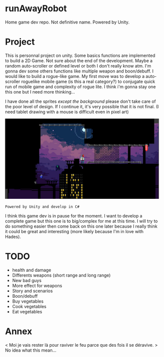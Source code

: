 # runAwayRobot
Home game dev repo. Not definitive name. Powered by Unity.

# Project

This is personnal project on unity. Some basics functions are implemented to build a 2D Game. Not sure about the end of the development. Maybe a random auto-scroller or defined level or both I don't really know atm. I'm gonna dev some others functions like multiple weapon and boon/debuff. I would like to build a rogue-like game. My first move was to develop a auto-scroller roguelike mobile game (is this a real category?) to conjugate quick run of mobile game and complexity of rogue lite. I think i'm gonna stay one this one but I need more thinking...


I have done all the sprites *except the background* please don't take care of the poor level of design. If I continue it, it's very possible that it is not final. (I need tablet drawing with a mouse is difficult even in pixel art)

![Capture](https://github.com/GKasperek/runAwayRobot/blob/main/runAwayRobot/Captures/capture2.JPG)

```
Powered by Unity and develop in C#
```

I think this game dev is in pause for the moment. I want to develop a complete game but this one is to big/complex for me at this time. I will try to do something easier then come back on this one later because I really think it could be great and interesting (more likely because I'm in love with Hades).

# TODO
* health and damage
* Differents weapons (short range and long range)
* New bad guys
* More effect for weapons
* Story and scenarios
* Boon/debuff
* Buy vegetables
* Cook vegetables
* Eat vegetables


# Annex

< Moi je vais rester là pour raviver le feu parce que des fois il se déravive. >
No idea what this mean...
